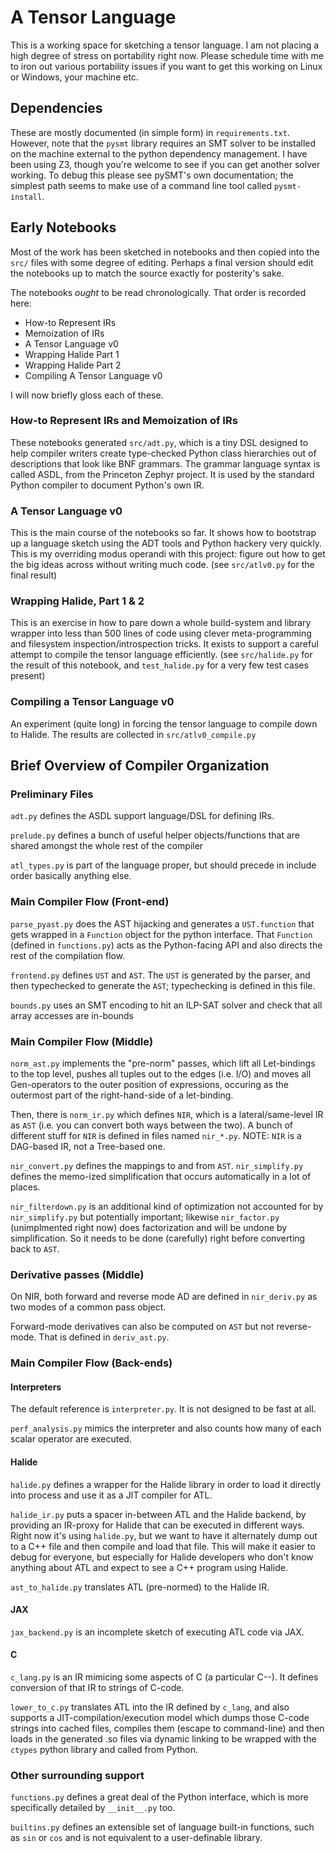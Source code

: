 
# A Tensor Language

This is a working space for sketching a tensor language.  I am not placing a high degree of stress on portability right now.  Please schedule time with me to iron out various portability issues if you want to get this working on Linux or Windows, your machine etc.

## Dependencies

These are mostly documented (in simple form) in `requirements.txt`.  However, note that the `pysmt` library requires an SMT solver to be installed on the machine external to the python dependency management.  I have been using Z3, though you're welcome to see if you can get another solver working.  To debug this please see pySMT's own documentation; the simplest path seems to make use of a command line tool called `pysmt-install`.


## Early Notebooks

Most of the work has been sketched in notebooks and then copied into the `src/` files with some degree of editing.  Perhaps a final version should edit the notebooks up to match the source exactly for posterity's sake.

The notebooks *ought* to be read chronologically.  That order is recorded here:

* How-to Represent IRs
* Memoization of IRs
* A Tensor Language v0
* Wrapping Halide Part 1
* Wrapping Halide Part 2
* Compiling A Tensor Language v0

I will now briefly gloss each of these.


### How-to Represent IRs and Memoization of IRs

These notebooks generated `src/adt.py`, which is a tiny DSL designed to help compiler writers create type-checked Python class hierarchies out of descriptions that look like BNF grammars.  The grammar language syntax is called ASDL, from the Princeton Zephyr project.  It is used by the standard Python compiler to document Python's own IR.


### A Tensor Language v0

This is the main course of the notebooks so far.  It shows how to bootstrap up a language sketch using the ADT tools and Python hackery very quickly.  This is my overriding modus operandi with this project: figure out how to get the big ideas across without writing much code.  (see `src/atlv0.py` for the final result)


### Wrapping Halide, Part 1 & 2

This is an exercise in how to pare down a whole build-system and library wrapper into less than 500 lines of code using clever meta-programming and filesystem inspection/introspection tricks.  It exists to support a careful attempt to compile the tensor language efficiently.  (see `src/halide.py` for the result of this notebook, and `test_halide.py` for a very few test cases present)


### Compiling a Tensor Language v0

An experiment (quite long) in forcing the tensor language to compile down to Halide.  The results are collected in `src/atlv0_compile.py`





## Brief Overview of Compiler Organization


### Preliminary Files

`adt.py` defines the ASDL support language/DSL for defining IRs.

`prelude.py` defines a bunch of useful helper objects/functions that are shared amongst the whole rest of the compiler

`atl_types.py` is part of the language proper, but should precede in include order basically anything else.

### Main Compiler Flow (Front-end)

`parse_pyast.py` does the AST hijacking and generates a `UST.function` that gets wrapped in a `Function` object for the python interface.  That `Function` (defined in `functions.py`) acts as the Python-facing API and also directs the rest of the compilation flow.

`frontend.py` defines `UST` and `AST`.  The `UST` is generated by the parser, and then typechecked to generate the `AST`; typechecking is defined in this file.

`bounds.py` uses an SMT encoding to hit an ILP-SAT solver and check that all array accesses are in-bounds

### Main Compiler Flow (Middle)

`norm_ast.py` implements the "pre-norm" passes, which lift all Let-bindings to the top level, pushes all tuples out to the edges (i.e. I/O) and moves all Gen-operators to the outer position of expressions, occuring as the outermost part of the right-hand-side of a let-binding.

Then, there is `norm_ir.py` which defines `NIR`, which is a lateral/same-level IR as `AST` (i.e. you can convert both ways between the two).  A bunch of different stuff for `NIR` is defined in files named `nir_*.py`.  NOTE: `NIR` is a DAG-based IR, not a Tree-based one.

`nir_convert.py` defines the mappings to and from `AST`.  `nir_simplify.py` defines the memo-ized simplification that occurs automatically in a lot of places.

`nir_filterdown.py` is an additional kind of optimization not accounted for by `nir_simplify.py` but potentially important; likewise `nir_factor.py` (unimplmented right now) does factorization and will be undone by simplification.  So it needs to be done (carefully) right before converting back to `AST`.

### Derivative passes (Middle)

On NIR, both forward and reverse mode AD are defined in `nir_deriv.py` as two modes of a common pass object.

Forward-mode derivatives can also be computed on `AST` but not reverse-mode.  That is defined in `deriv_ast.py`.

### Main Compiler Flow (Back-ends)

#### Interpreters

The default reference is `interpreter.py`.  It is not designed to be fast at all.

`perf_analysis.py` mimics the interpreter and also counts how many of each scalar operator are executed.

#### Halide

`halide.py` defines a wrapper for the Halide library in order to load it directly into process and use it as a JIT compiler for ATL.

`halide_ir.py` puts a spacer in-between ATL and the Halide backend, by providing an IR-proxy for Halide that can be executed in different ways.  Right now it's using `halide.py`, but we want to have it alternately dump out to a C++ file and then compile and load that file.  This will make it easier to debug for everyone, but especially for Halide developers who don't know anything about ATL and expect to see a C++ program using Halide.

`ast_to_halide.py` translates ATL (pre-normed) to the Halide IR.

#### JAX

`jax_backend.py` is an incomplete sketch of executing ATL code via JAX.

#### C

`c_lang.py` is an IR mimicing some aspects of C (a particular C--).  It defines conversion of that IR to strings of C-code.

`lower_to_c.py` translates ATL into the IR defined by `c_lang`, and also supports a JIT-compilation/execution model which dumps those C-code strings into cached files, compiles them (escape to command-line) and then loads in the generated .so files via dynamic linking to be wrapped with the `ctypes` python library and called from Python.


### Other surrounding support

`functions.py` defines a great deal of the Python interface, which is more specifically detailed by `__init__.py` too.

`builtins.py` defines an extensible set of language built-in functions, such as `sin` or `cos` and is not equivalent to a user-definable library.



























